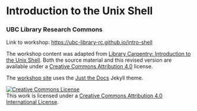 # Introduction to the Unix Shell

### UBC Library Research Commons

Link to workshop: https://ubc-library-rc.github.io/intro-shell

The workshop content was adapted from [Library Carpentry: Introduction to the Unix Shell](https://librarycarpentry.org/lc-shell/). Both the source material and this revised version are available under a [Creative Commons Attribution 4.0](https://creativecommons.org/licenses/by/4.0) license.

The [workshop site](https://ubc-library-rc.github.io/intro-shell) uses the [Just the Docs](https://github.com/pmarsceill/just-the-docs) Jekyll theme.

<a rel="license" href="http://creativecommons.org/licenses/by/4.0/"><img alt="Creative Commons License" style="border-width:0" src="https://i.creativecommons.org/l/by/4.0/88x31.png" /></a><br />This work is licensed under a <a rel="license" href="http://creativecommons.org/licenses/by/4.0/">Creative Commons Attribution 4.0 International License</a>.
